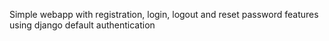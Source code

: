 Simple webapp with registration, login, logout and reset password features using django default authentication